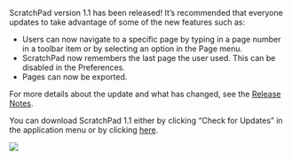 ScratchPad version 1.1 has been released! It’s recommended that everyone updates to take advantage of some of the new features such as:

-   Users can now navigate to a specific page by typing in a page number in a toolbar item or by selecting an option in the Page menu.
-   ScratchPad now remembers the last page the user used. This can be disabled in the Preferences.
-   Pages can now be exported.

For more details about the update and what has changed, see the [Release Notes](http://seifertalex.googlepages.com/scratchpadreleasenotes).

You can download ScratchPad 1.1 either by clicking “Check for Updates” in the application menu or by clicking [here](http://seifertalex.googlepages.com/ScratchPad_1.1.dmg).

[![](https://i0.wp.com/seifertalex.googlepages.com/Picture3.png/Picture3-medium%3Binit%3A.jpg)](https://i0.wp.com/seifertalex.googlepages.com/Picture3.png/Picture3-full%3Binit%3A.png)